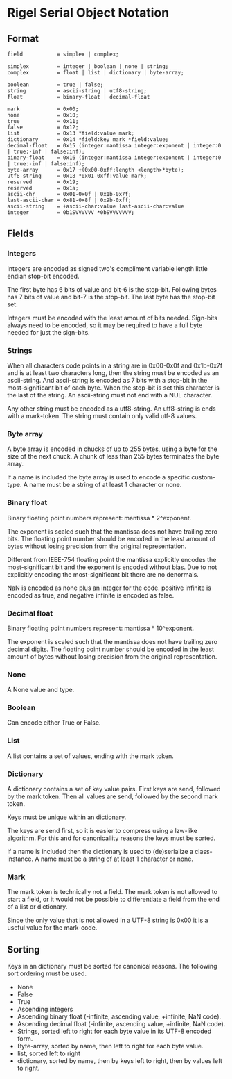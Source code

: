 # Rigel Serial Object Notation

## Format

```
field           = simplex | complex;

simplex         = integer | boolean | none | string;
complex         = float | list | dictionary | byte-array;

boolean         = true | false;
string          = ascii-string | utf8-string;
float           = binary-float | decimal-float

mark            = 0x00;
none            = 0x10;
true            = 0x11;
false           = 0x12;
list            = 0x13 *field:value mark;
dictionary      = 0x14 *field:key mark *field:value;
decimal-float   = 0x15 (integer:mantissa integer:exponent | integer:0 | true:-inf | false:inf);
binary-float    = 0x16 (integer:mantissa integer:exponent | integer:0 | true:-inf | false:inf);
byte-array      = 0x17 +(0x00-0xff:length <length>*byte);
utf8-string     = 0x18 *0x01-0xff:value mark;
reserved        = 0x19;
reserved        = 0x1a;
ascii-chr       = 0x01-0x0f | 0x1b-0x7f;
last-ascii-char = 0x81-0x8f | 0x9b-0xff;
ascii-string    = +ascii-char:value last-ascii-char:value
integer         = 0b1SVVVVVV *0bSVVVVVVV;
```

## Fields

### Integers
Integers are encoded as signed two's compliment variable length little endian
stop-bit encoded.

The first byte has 6 bits of value and bit-6 is the stop-bit. Following
bytes has 7 bits of value and bit-7 is the stop-bit. The last byte has
the stop-bit set.

Integers must be encoded with the least amount of bits needed. Sign-bits always
need to be encoded, so it may be required to have a full byte needed for
just the sign-bits.

### Strings
When all characters code points in a string are in 0x00-0x0f and 0x1b-0x7f and
is at least two characters long, then the string must be encoded as an
ascii-string. And ascii-string is encoded as 7 bits with a stop-bit in
the most-significant bit of each byte. When the stop-bit is set this
character is the last of the string. An ascii-string must not end with a
NUL character.

Any other string must be encoded as a utf8-string. An utf8-string is
ends with a mark-token. The string must contain only valid utf-8 values.

### Byte array
A byte array is encoded in chucks of up to 255 bytes, using a byte for the size
of the next chuck. A chunk of less than 255 bytes terminates the byte array.

If a name is included the byte array is used to encode a specific custom-type.
A name must be a string of at least 1 character or none.

### Binary float
Binary floating point numbers represent: mantissa * 2^exponent.

The exponent is scaled such that the mantissa does not have trailing zero bits.
The floating point number should be encoded in the least amount of bytes without
losing precision from the original representation.

Different from IEEE-754 floating point the mantissa explicitly encodes
the most-significant bit and the exponent is encoded without bias. Due to
not explicitly encoding the most-significant bit there are no denormals.

NaN is encoded as none plus an integer for the code.
positive infinite is encoded as true, and negative infinite is encoded as false.

### Decimal float
Binary floating point numbers represent: mantissa * 10^exponent.

The exponent is scaled such that the mantissa does not have trailing zero decimal
digits. The floating point number should be encoded in the least amount of bytes
without losing precision from the original representation.

### None
A None value and type.

### Boolean
Can encode either True or False.

### List
A list contains a set of values, ending with the mark token.

### Dictionary
A dictionary contains a set of key value pairs. First keys are send,
followed by the mark token. Then all values are send, followed by the second
mark token.

Keys must be unique within an dictionary.

The keys are send first, so it is easier to compress using a lzw-like algorithm.
For this and for canonicallity reasons the keys must be sorted.

If a name is included then the dictionary is used to (de)serialize a class-instance.
A name must be a string of at least 1 character or none.

### Mark
The mark token is technically not a field. The mark token is not allowed to start
a field, or it would not be possible to differentiate a field from the end of a list
or dictionary.

Since the only value that is not allowed in a UTF-8 string is 0x00 it is a useful
value for the mark-code.

## Sorting
Keys in an dictionary must be sorted for canonical reasons. The following sort ordering
must be used.

* None
* False
* True
* Ascending integers
* Ascending binary float (-infinite, ascending value, +infinite, NaN code).
* Ascending decimal float (-infinite, ascending value, +infinite, NaN code).
* Strings, sorted left to right for each byte value in its UTF-8 encoded form.
* Byte-array, sorted by name, then left to right for each byte value.
* list, sorted left to right
* dictionary, sorted by name, then by keys left to right, then by values left to right.

